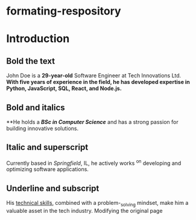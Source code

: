 # formating-respository
# Introduction 

## Bold the text
John Doe is a **29-year-old** Software Engineer at Tech Innovations Ltd.</br> **With five years of experience in the field, he has developed expertise in Python, JavaScript, SQL, React, and Node.js.**</br>
## Bold and italics

**He holds a ***BSc in Computer Science*** and has a strong passion for building innovative solutions.</br> 
## Italic and superscript

Currently based in _Springfield_, IL, he actively works <sup>on</sup> developing and optimizing software applications. </br>
## Underline and subscript

His <ins>technical skills</ins>, combined with a problem-<sub>solving</sub> mindset, make him a valuable asset in the tech industry.
Modifying the original page

